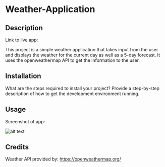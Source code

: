 # Weather-Application

## Description
Link to live app: 

This project is a simple weather application that takes input from the user and displays the weather for the current day as well as a 5-day forecast.
It uses the openweathermap API to get the information to the user.

## Installation

What are the steps required to install your project? Provide a step-by-step description of how to get the development environment running.

## Usage
Screenshot of app:


![alt text](assets/images/screenshot.png)


## Credits

Weather API provided by: https://openweathermap.org/

